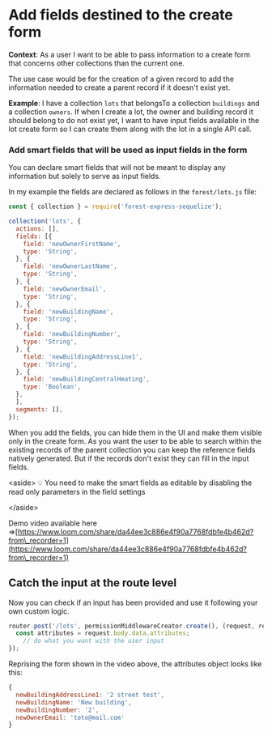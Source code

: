 # Add fields destined to the create form

**Context**: As a user I want to be able to pass information to a create form that concerns other collections than the current one.

The use case would be for the creation of a given record to add the information needed to create a parent record if it doesn't exist yet.

**Example**: I have a collection `lots` that belongsTo a collection `buildings` and a collection `owners`. If when I create a lot, the owner and building record it should belong to do not exist yet, I want to have input fields available in the lot create form so I can create them along with the lot in a single API call.

### Add smart fields that will be used as input fields in the form

You can declare smart fields that will not be meant to display any information but solely to serve as input fields.

In my example the fields are declared as follows in the `forest/lots.js` file:

```jsx
const { collection } = require('forest-express-sequelize');

collection('lots', {
  actions: [],
  fields: [{
    field: 'newOwnerFirstName',
    type: 'String',
  }, {
    field: 'newOwnerLastName',
    type: 'String',
  }, {
    field: 'newOwnerEmail',
    type: 'String',
  }, {
    field: 'newBuildingName',
    type: 'String',
  }, {
    field: 'newBuildingNumber',
    type: 'String',
  }, {
    field: 'newBuildingAddressLine1',
    type: 'String',
  }, {
    field: 'newBuildingCentralHeating',
    type: 'Boolean',
  },
  ],
  segments: [],
});
```

When you add the fields, you can hide them in the UI and make them visible only in the create form. As you want the user to be able to search within the existing records of the parent collection you can keep the reference fields natively generated. But if the records don't exist they can fill in the input fields.

\<aside> 💡 You need to make the smart fields as editable by disabling the read only parameters in the field settings

\</aside>

Demo video available here ⇒[https://www.loom.com/share/da44ee3c886e4f90a7768fdbfe4b462d?from\_recorder=1](https://www.loom.com/share/da44ee3c886e4f90a7768fdbfe4b462d?from\_recorder=1)

## Catch the input at the route level

Now you can check if an input has been provided and use it following your own custom logic.

```jsx
router.post('/lots', permissionMiddlewareCreator.create(), (request, response, next) => {
  const attributes = request.body.data.attributes;
	// do what you want with the user input
});
```

Reprising the form shown in the video above, the attributes object looks like this:

```javascript
{
  newBuildingAddressLine1: '2 street test',
  newBuildingName: 'New building',
  newBuildingNumber: '2',
  newOwnerEmail: 'toto@mail.com'
}
```
